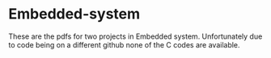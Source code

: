 # Embedded-system
These are the pdfs for two projects in Embedded system. Unfortunately due to code being on a different github none of the C codes are available.
